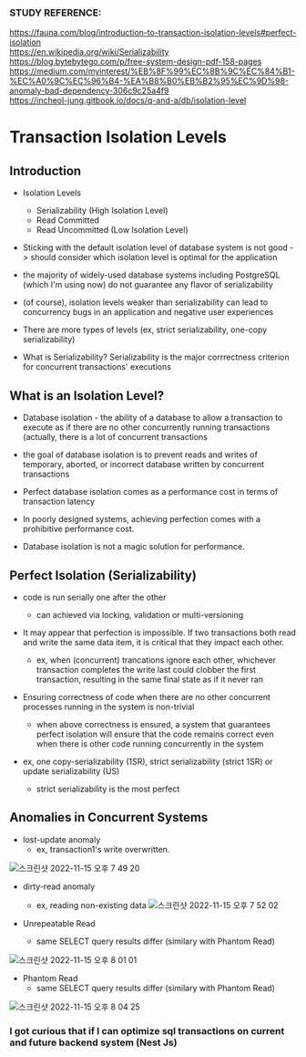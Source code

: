 ### STUDY REFERENCE: 
https://fauna.com/blog/introduction-to-transaction-isolation-levels#perfect-isolation <br />
https://en.wikipedia.org/wiki/Serializability <br />
https://blog.bytebytego.com/p/free-system-design-pdf-158-pages <br />
https://medium.com/myinterest/%EB%8F%99%EC%8B%9C%EC%84%B1-%EC%A0%9C%EC%96%B4-%EA%B8%B0%EB%B2%95%EC%9D%98-anomaly-bad-dependency-306c9c25a4f9 <br />
https://incheol-jung.gitbook.io/docs/q-and-a/db/isolation-level

# Transaction Isolation Levels


## Introduction


* Isolation Levels
  * Serializability (High Isolation Level)
  * Read Committed
  * Read Uncommitted (Low Isolation Level)


* Sticking with the default isolation level of database system is not good -> should consider which isolation level is optimal for the application


* the majority of widely-used database systems including PostgreSQL (which I'm using now) do not guarantee any flavor of serializability


* (of course), isolation levels weaker than serializability can lead to concurrency bugs in an application and negative user experiences


* There are more types of levels (ex, strict serializability, one-copy serializability)


* What is Serializability? Serializability is the major corrrectness criterion for concurrent transactions' executions


## What is an Isolation Level?


* Database isolation - the ability of a database to allow a transaction to execute as if there are no other concurrently running transactions (actually, there is a lot of concurrent transactions


* the goal of database isolation is to prevent reads and writes of temporary, aborted, or incorrect database written by concurrent transactions


* Perfect database isolation comes as a performance cost in terms of transaction latency


* In poorly designed systems, achieving perfection comes with a prohibitive performance cost.


* Database isolation is not a magic solution for performance.


## Perfect Isolation (Serializability)


* code is run serially one after the other
  * can achieved via locking, validation or multi-versioning


* It may appear that perfection is impossible. If two transactions both read and write the same data item, it is critical that they impact each other.
  * ex, when (concurrent) trancations ignore each other, whichever transaction completes the write last could clobber the first transaction, resulting in the same final state as if it never ran


* Ensuring correctness of code when there are no other concurrent processes running in the system is non-trivial
  * when above correctness is ensured, a system that guarantees perfect isolation will ensure that the code remains correct even when there is other code running concurrently in the system


* ex, one copy-serializability (1SR), strict serializability (strict 1SR) or update serializability (US)
  * strict serializability is the most perfect


## Anomalies in Concurrent Systems

* lost-update anomaly
  * ex, transaction1's write overwritten.

![스크린샷 2022-11-15 오후 7 49 20](https://user-images.githubusercontent.com/20631646/201901423-5781ff76-1144-40a0-935a-452dfac4e3de.png)


* dirty-read anomaly
  * ex, reading non-existing data
![스크린샷 2022-11-15 오후 7 52 02](https://user-images.githubusercontent.com/20631646/201902117-62256858-257e-42b5-9205-a9a28b7ff63a.png)


* Unrepeatable Read
  * same SELECT query results differ (similary with Phantom Read)

![스크린샷 2022-11-15 오후 8 01 01](https://user-images.githubusercontent.com/20631646/201903912-ed34e954-3272-4dc0-a0e5-223e054c1aff.png)


* Phantom Read
  * same SELECT query results differ (similary with Phantom Read)

![스크린샷 2022-11-15 오후 8 04 25](https://user-images.githubusercontent.com/20631646/201904570-b37f9b7d-793d-4d07-9c94-358f410c6f81.png)


### I got curious that if I can optimize sql transactions on current and future backend system (Nest Js)



